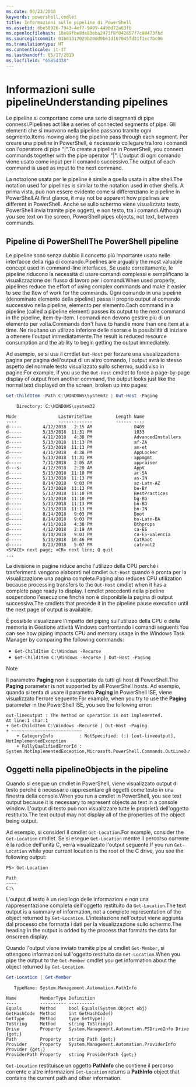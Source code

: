 ```yaml
---
ms.date: 08/23/2018
keywords: powershell,cmdlet
title: Informazioni sulle pipeline di PowerShell
ms.assetid: 6be50926-7943-4ef7-9499-4490d72a63fb
ms.openlocfilehash: 10e09fbe8de83eba2473f8f042657f7c80473fbd
ms.sourcegitcommit: 01b81317029b28dd9b61d167045fd31f1ec7bc06
ms.translationtype: HT
ms.contentlocale: it-IT
ms.lasthandoff: 05/17/2019
ms.locfileid: "65854338"
---
```

# <a name="understanding-pipelines"></a><span data-ttu-id="187b8-103">Informazioni sulle pipeline</span><span class="sxs-lookup"><span data-stu-id="187b8-103">Understanding pipelines</span></span>

<span data-ttu-id="187b8-104">Le pipeline si comportano come una serie di segmenti di pipe connessi.</span><span class="sxs-lookup"><span data-stu-id="187b8-104">Pipelines act like a series of connected segments of pipe.</span></span> <span data-ttu-id="187b8-105">Gli elementi che si muovono nella pipeline passano tramite ogni segmento.</span><span class="sxs-lookup"><span data-stu-id="187b8-105">Items moving along the pipeline pass through each segment.</span></span> <span data-ttu-id="187b8-106">Per creare una pipeline in PowerShell, è necessario collegare tra loro i comandi con l'operatore di pipe "|".</span><span class="sxs-lookup"><span data-stu-id="187b8-106">To create a pipeline in PowerShell, you connect commands together with the pipe operator "|".</span></span> <span data-ttu-id="187b8-107">L'output di ogni comando viene usato come input per il comando successivo.</span><span class="sxs-lookup"><span data-stu-id="187b8-107">The output of each command is used as input to the next command.</span></span>

<span data-ttu-id="187b8-108">La notazione usata per le pipeline è simile a quella usata in altre shell.</span><span class="sxs-lookup"><span data-stu-id="187b8-108">The notation used for pipelines is similar to the notation used in other shells.</span></span> <span data-ttu-id="187b8-109">A prima vista, può non essere evidente come si differenziano le pipeline in PowerShell.</span><span class="sxs-lookup"><span data-stu-id="187b8-109">At first glance, it may not be apparent how pipelines are different in PowerShell.</span></span> <span data-ttu-id="187b8-110">Anche se sullo schermo viene visualizzato testo, PowerShell invia tramite pipe oggetti, e non testo, tra i comandi.</span><span class="sxs-lookup"><span data-stu-id="187b8-110">Although you see text on the screen, PowerShell pipes objects, not text, between commands.</span></span>

## <a name="the-powershell-pipeline"></a><span data-ttu-id="187b8-111">Pipeline di PowerShell</span><span class="sxs-lookup"><span data-stu-id="187b8-111">The PowerShell pipeline</span></span>

<span data-ttu-id="187b8-112">Le pipeline sono senza dubbio il concetto più importante usato nelle interfacce della riga di comando.</span><span class="sxs-lookup"><span data-stu-id="187b8-112">Pipelines are arguably the most valuable concept used in command-line interfaces.</span></span> <span data-ttu-id="187b8-113">Se usate correttamente, le pipeline riducono la necessità di usare comandi complessi e semplificano la visualizzazione del flusso di lavoro per i comandi.</span><span class="sxs-lookup"><span data-stu-id="187b8-113">When used properly, pipelines reduce the effort of using complex commands and make it easier to see the flow of work for the commands.</span></span> <span data-ttu-id="187b8-114">Ogni comando in una pipeline (denominato elemento della pipeline) passa il proprio output al comando successivo nella pipeline, elemento per elemento.</span><span class="sxs-lookup"><span data-stu-id="187b8-114">Each command in a pipeline (called a pipeline element) passes its output to the next command in the pipeline, item-by-item.</span></span> <span data-ttu-id="187b8-115">I comandi non devono gestire più di un elemento per volta.</span><span class="sxs-lookup"><span data-stu-id="187b8-115">Commands don't have to handle more than one item at a time.</span></span> <span data-ttu-id="187b8-116">Ne risultano un utilizzo inferiore delle risorse e la possibilità di iniziare a ottenere l'output immediatamente.</span><span class="sxs-lookup"><span data-stu-id="187b8-116">The result is reduced resource consumption and the ability to begin getting the output immediately.</span></span>

<span data-ttu-id="187b8-117">Ad esempio, se si usa il cmdlet `Out-Host` per forzare una visualizzazione pagina per pagina dell'output di un altro comando, l'output avrà lo stesso aspetto del normale testo visualizzato sullo schermo, suddiviso in pagine:</span><span class="sxs-lookup"><span data-stu-id="187b8-117">For example, if you use the `Out-Host` cmdlet to force a page-by-page display of output from another command, the output looks just like the normal text displayed on the screen, broken up into pages:</span></span>

```powershell
Get-ChildItem -Path C:\WINDOWS\System32 | Out-Host -Paging
```

```Output
    Directory: C:\WINDOWS\system32

Mode                LastWriteTime         Length Name
----                -------------         ------ ----
d-----        4/12/2018   2:15 AM                0409
d-----        5/13/2018  11:31 PM                1033
d-----        4/11/2018   4:38 PM                AdvancedInstallers
d-----        5/13/2018  11:13 PM                af-ZA
d-----        5/13/2018  11:13 PM                am-et
d-----        4/11/2018   4:38 PM                AppLocker
d-----        5/13/2018  11:31 PM                appmgmt
d-----        7/11/2018   2:05 AM                appraiser
d---s-        4/12/2018   2:20 AM                AppV
d-----        5/13/2018  11:10 PM                ar-SA
d-----        5/13/2018  11:13 PM                as-IN
d-----        8/14/2018   9:03 PM                az-Latn-AZ
d-----        5/13/2018  11:13 PM                be-BY
d-----        5/13/2018  11:10 PM                BestPractices
d-----        5/13/2018  11:10 PM                bg-BG
d-----        5/13/2018  11:13 PM                bn-BD
d-----        5/13/2018  11:13 PM                bn-IN
d-----        8/14/2018   9:03 PM                Boot
d-----        8/14/2018   9:03 PM                bs-Latn-BA
d-----        4/11/2018   4:38 PM                Bthprops
d-----        4/12/2018   2:19 AM                ca-ES
d-----        8/14/2018   9:03 PM                ca-ES-valencia
d-----        5/13/2018  10:46 PM                CatRoot
d-----        8/23/2018   5:07 PM                catroot2
<SPACE> next page; <CR> next line; Q quit
...
```

<span data-ttu-id="187b8-118">La divisione in pagine riduce anche l'utilizzo della CPU perché i trasferimenti vengono elaborati nel cmdlet `Out-Host` quando è pronta per la visualizzazione una pagina completa.</span><span class="sxs-lookup"><span data-stu-id="187b8-118">Paging also reduces CPU utilization because processing transfers to the `Out-Host` cmdlet when it has a complete page ready to display.</span></span> <span data-ttu-id="187b8-119">I cmdlet precedenti nella pipeline sospendono l'esecuzione finché non è disponibile la pagina di output successiva.</span><span class="sxs-lookup"><span data-stu-id="187b8-119">The cmdlets that precede it in the pipeline pause execution until the next page of output is available.</span></span>

<span data-ttu-id="187b8-120">È possibile visualizzare l'impatto del piping sull'utilizzo della CPU e della memoria in Gestione attività Windows confrontando i comandi seguenti:</span><span class="sxs-lookup"><span data-stu-id="187b8-120">You can see how piping impacts CPU and memory usage in the Windows Task Manager by comparing the following commands:</span></span>

- `Get-ChildItem C:\Windows -Recurse`
- `Get-ChildItem C:\Windows -Recurse | Out-Host -Paging`

> [!NOTE]
> <span data-ttu-id="187b8-121">Il parametro **Paging** non è supportato da tutti gli host di PowerShell.</span><span class="sxs-lookup"><span data-stu-id="187b8-121">The **Paging** parameter is not supported by all PowerShell hosts.</span></span> <span data-ttu-id="187b8-122">Ad esempio, quando si tenta di usare il parametro **Paging** in PowerShell ISE, viene visualizzato l'errore seguente:</span><span class="sxs-lookup"><span data-stu-id="187b8-122">For example, when you try to use the **Paging** parameter in the PowerShell ISE, you see the following error:</span></span>
>
> ```Output
> out-lineoutput : The method or operation is not implemented.
> At line:1 char:1
> + Get-ChildItem C:\Windows -Recurse | Out-Host -Paging
> + ~~~~~~~~~~~~~~~~~~~~~~~~~~~
>     + CategoryInfo          : NotSpecified: (:) [out-lineoutput], NotImplementedException
>     + FullyQualifiedErrorId : System.NotImplementedException,Microsoft.PowerShell.Commands.OutLineOutputCommand
> ```

## <a name="objects-in-the-pipeline"></a><span data-ttu-id="187b8-123">Oggetti nella pipeline</span><span class="sxs-lookup"><span data-stu-id="187b8-123">Objects in the pipeline</span></span>

<span data-ttu-id="187b8-124">Quando si esegue un cmdlet in PowerShell, viene visualizzato output di testo perché è necessario rappresentare gli oggetti come testo in una finestra della console.</span><span class="sxs-lookup"><span data-stu-id="187b8-124">When you run a cmdlet in PowerShell, you see text output because it is necessary to represent objects as text in a console window.</span></span> <span data-ttu-id="187b8-125">L'output di testo può non visualizzare tutte le proprietà dell'oggetto restituito.</span><span class="sxs-lookup"><span data-stu-id="187b8-125">The text output may not display all of the properties of the object being output.</span></span>

<span data-ttu-id="187b8-126">Ad esempio, si consideri il cmdlet `Get-Location`.</span><span class="sxs-lookup"><span data-stu-id="187b8-126">For example, consider the `Get-Location` cmdlet.</span></span> <span data-ttu-id="187b8-127">Se si esegue `Get-Location` mentre il percorso corrente è la radice dell'unità C, verrà visualizzato l'output seguente:</span><span class="sxs-lookup"><span data-stu-id="187b8-127">If you run `Get-Location` while your current location is the root of the C drive, you see the following output:</span></span>

```
PS> Get-Location

Path
----
C:\
```

<span data-ttu-id="187b8-128">L'output di testo è un riepilogo delle informazioni e non una rappresentazione completa dell'oggetto restituito da `Get-Location`.</span><span class="sxs-lookup"><span data-stu-id="187b8-128">The text output is a summary of information, not a complete representation of the object returned by `Get-Location`.</span></span> <span data-ttu-id="187b8-129">L'intestazione nell'output viene aggiunta dal processo che formatta i dati per la visualizzazione sullo schermo.</span><span class="sxs-lookup"><span data-stu-id="187b8-129">The heading in the output is added by the process that formats the data for onscreen display.</span></span>

<span data-ttu-id="187b8-130">Quando l'output viene inviato tramite pipe al cmdlet `Get-Member`, si ottengono informazioni sull'oggetto restituito da `Get-Location`.</span><span class="sxs-lookup"><span data-stu-id="187b8-130">When you pipe the output to the `Get-Member` cmdlet you get information about the object returned by `Get-Location`.</span></span>

```powershell
Get-Location | Get-Member
```

```Output
   TypeName: System.Management.Automation.PathInfo

Name         MemberType Definition
----         ---------- ----------
Equals       Method     bool Equals(System.Object obj)
GetHashCode  Method     int GetHashCode()
GetType      Method     type GetType()
ToString     Method     string ToString()
Drive        Property   System.Management.Automation.PSDriveInfo Drive {get;}
Path         Property   string Path {get;}
Provider     Property   System.Management.Automation.ProviderInfo Provider {get;}
ProviderPath Property   string ProviderPath {get;}
```

<span data-ttu-id="187b8-131">`Get-Location` restituisce un oggetto **PathInfo** che contiene il percorso corrente e altre informazioni.</span><span class="sxs-lookup"><span data-stu-id="187b8-131">`Get-Location` returns a **PathInfo** object that contains the current path and other information.</span></span>
